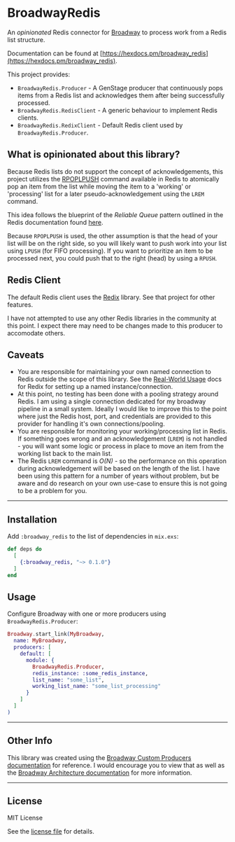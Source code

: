 # BroadwayRedis

An _opinionated_ Redis connector for [Broadway](https://github.com/plataformatec/broadway) to process work from a Redis list structure.

Documentation can be found at [https://hexdocs.pm/broadway_redis](https://hexdocs.pm/broadway_redis).

This project provides:

  * `BroadwayRedis.Producer` - A GenStage producer that continuously pops items from a Redis list and acknowledges them after being successfully processed.
  * `BroadwayRedis.RedisClient` - A generic behaviour to implement Redis clients.
  * `BroadwayRedis.RedixClient` - Default Redis client used by `BroadwayRedis.Producer`.

## What is opinionated about this library?

Because Redis lists do not support the concept of acknowledgements, this project utilizes the [RPOPLPUSH](https://redis.io/commands/rpoplpush) command available in Redis to atomically pop an item from the list while moving the item to a 'working' or 'processing' list for a later pseudo-acknowledgement using the `LREM` command.

This idea follows the blueprint of the _Reliable Queue_ pattern outlined in the Redis documentation found [here](https://redis.io/commands/rpoplpush#pattern-reliable-queue).

Because `RPOPLPUSH` is used, the other assumption is that the head of your list will be on the right side, so you will likely want to push work into your list using `LPUSH` (for FIFO processing). If you want to prioritize an item to be processed next, you could push that to the right (head) by using a `RPUSH`.

## Redis Client

The default Redis client uses the [Redix](https://github.com/whatyouhide/redix) library. See that project for other features.

I have not attempted to use any other Redis libraries in the community at this point. I expect there may need to be changes made to this producer to accomodate others.

## Caveats

* You are responsible for maintaining your own named connection to Redis outside the scope of this library. See the [Real-World Usage](https://hexdocs.pm/redix/real-world-usage.html) docs for Redix for setting up a named instance/connection.
* At this point, no testing has been done with a pooling strategy around Redis. I am using a single connection dedicated for my broadway pipeline in a small system. Ideally I would like to improve this to the point where just the Redis host, port, and credentials are provided to this provider for handling it's own connections/pooling.
* You are responsible for monitoring your working/processing list in Redis. If something goes wrong and an acknowledgement (`LREM`) is not handled - you will want some logic or process in place to move an item from the working list back to the main list.
* The Redis `LREM` command is _O(N)_ - so the performance on this operation during acknowledgement will be based on the length of the list. I have been using this pattern for a number of years without problem, but be aware and do research on your own use-case to ensure this is not going to be a problem for you.

----

## Installation

Add `:broadway_redis` to the list of dependencies in `mix.exs`:

```elixir
def deps do
  [
    {:broadway_redis, "~> 0.1.0"}
  ]
end
```

## Usage

Configure Broadway with one or more producers using `BroadwayRedis.Producer`:

```elixir
Broadway.start_link(MyBroadway,
  name: MyBroadway,
  producers: [
    default: [
      module: {
        BroadwayRedis.Producer,
        redis_instance: :some_redis_instance,
        list_name: "some_list",
        working_list_name: "some_list_processing"
      }
    ]
  ]
)
```

----

## Other Info

This library was created using the [Broadway Custom Producers documentation](https://hexdocs.pm/broadway/custom-producers.html) for reference. I would encourage you to view that as well as the [Broadway Architecture documentation](https://hexdocs.pm/broadway/architecture.html) for more information.

----

## License

MIT License

See the [license file](LICENSE.txt) for details.
